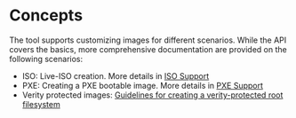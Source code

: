 # Concepts

The tool supports customizing images for different scenarios. While the API
covers the basics, more comprehensive documentation are provided on the
following scenarios:

* ISO: Live-ISO creation. More details in [ISO Support](./iso.md)
* PXE: Creating a PXE bootable image. More details in [PXE Support](./pxe.md)
* Verity protected images: [Guidelines for creating a verity-protected root filesystem](./verity.md)
